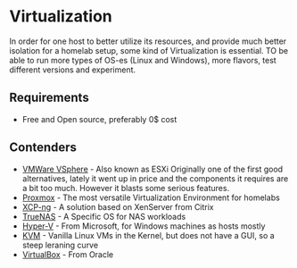 # Virtualization

In order for one host to better utilize its resources, and provide much better isolation for a homelab setup, some kind of Virtualization is essential. TO be able to run more types of OS-es (Linux and Windows), more flavors, test different versions and experiment.

## Requirements

- Free and Open source, preferably 0$ cost

## Contenders

- [VMWare VSphere](https://www.vmware.com/) - Also known as ESXi Originally one of the first good alternatives, lately it went up in price and the components it requires are a bit too much. However it blasts some serious features.
- [Proxmox](https://www.proxmox.com/) - The most versatile Virtualization Environment for homelabs
- [XCP-ng](https://xcp-ng.org/) - A solution based on XenServer from Citrix
- [TrueNAS](https://www.truenas.com/) - A Specific OS for NAS workloads
- [Hyper-V](https://learn.microsoft.com/en-us/windows-server/virtualization/hyper-v/hyper-v-technology-overview) - From Microsoft, for Windows machines as hosts mostly
- [KVM](https://linux-kvm.org/page/Main_Page) - Vanilla Linux VMs in the Kernel, but does not have a GUI, so a steep leraning curve
- [VirtualBox](https://www.virtualbox.org/) - From Oracle
